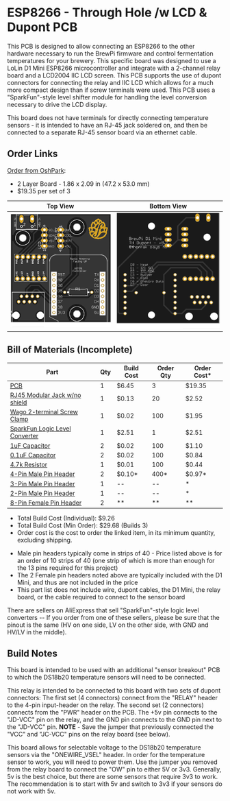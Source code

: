 ESP8266 - Through Hole /w LCD & Dupont PCB
==========================================

This PCB is designed to allow connecting an ESP8266 to the other hardware necessary to run the BrewPi firmware and control fermentation temperatures for your brewery. This specific board was designed to use a LoLin D1 Mini ESP8266 microcontroller and integrate with a 2-channel relay board and a LCD2004 IIC LCD screen. This PCB supports the use of dupont connectors for connecting the relay and IIC LCD which allows for a much more compact design than if screw terminals were used. This PCB uses a "SparkFun"-style level shifter module for handling the level conversion necessary to drive the LCD display.

This board does not have terminals for directly connecting temperature sensors - it is intended to have an RJ-45 jack soldered on, and then be connected to a separate RJ-45 sensor board via an ethernet cable. 


Order Links
-----------

[Order from OshPark](https://oshpark.com/shared_projects/UGNmCb2S):

- 2 Layer Board - 1.86 x 2.09 in (47.2 x 53.0 mm)
- $19.35 per set of 3

| Top View          | Bottom View          |
| ----------------- |:--------------------:|
| ![Board Top][top] | ![Board Bottom][bot] |

[top]: imgs/LCD%20TH%20Dupont%20Top.png "Board Top"
[bot]: imgs/LCD%20TH%20Dupont%20Bottom.png "Board Bottom"


Bill of Materials (Incomplete)
------------------------------

| Part                                                         | Qty  | Build Cost | Order Qty | Order Cost* |
| ------------------------------------------------------------ | ---- | ---------- | --------- | ----------- |
| [PCB](https://oshpark.com/shared_projects/UGNmCb2S)          | 1    | $6.45      | 3         | $19.35      |
| [RJ45 Modular Jack w/no shield](https://www.aliexpress.com/item/32736146888.html) | 1    | $0.13      | 20        | $2.52       |
| [Wago 2-terminal Screw Clamp](https://www.aliexpress.com/item/32700056337.html) | 1    | $0.02      | 100       | $1.95       |
| [SparkFun Logic Level Converter](https://www.sparkfun.com/products/12009) | 1    | $2.51      | 1         | $2.51       |
| [1uF Capacitor](https://www.aliexpress.com/item/4000395699194.html) | 2    | $0.02      | 100       | $1.10       |
| [0.1uF Capacitor](https://www.aliexpress.com/item/4000395699194.html) | 2    | $0.02      | 100       | $0.84       |
| [4.7k Resistor](https://www.aliexpress.com/item/33025939683.html) | 1    | $0.01      | 100       | $0.44       |
| [4-Pin Male Pin Header](https://www.aliexpress.com/item/32993182990.html) | 2    | $0.10*     | 400*      | $0.97*      |
| [3-Pin Male Pin Header](https://www.aliexpress.com/item/32993182990.html) | 1    | --         | --        | *           |
| [2-Pin Male Pin Header](https://www.aliexpress.com/item/32993182990.html) | 1    | --         | --        | *           |
| [8-Pin Female Pin Header](https://www.aliexpress.com/item/32993182990.html) | 2    | **         | **        | **          |

* Total Build Cost (Individual): $9.26
* Total Build Cost (Min Order): $29.68 (Builds 3)
* Order cost is the cost to order the linked item, in its minimum quantity, excluding shipping.

- Male pin headers typically come in strips of 40 - Price listed above is for an order of 10 strips of 40 (one strip of which is more than enough for the 13 pins required for this project)
- The 2 Female pin headers noted above are typically included with the D1 Mini, and thus are not included in the price
- This part list does not include wire, dupont cables, the D1 Mini, the relay board, or the cable required to connect to the sensor board

There are sellers on AliExpress that sell "SparkFun"-style logic level converters -- If you order from one of these sellers, please be sure that the pinout is the same (HV on one side, LV on the other side, with GND and HV/LV in the middle).




Build Notes
-----------

This board is intended to be used with an additional "sensor breakout" PCB to which the DS18b20 temperature sensors will need to be connected. 

This relay is intended to be connected to this board with two sets of dupont connectors: The first set (4 connectors) connect from the "RELAY" header to the 4-pin input-header on the relay. The second set (2 connectors) connects from the "PWR" header on the PCB. The +5v pin connects to the "JD-VCC" pin on the relay, and the GND pin connects to the GND pin next to the "JD-VCC" pin. **NOTE** - Save the jumper that previously connected the "VCC" and "JC-VCC" pins on the relay board (see below).

This board allows for selectable voltage to the DS18b20 temperature sensors via the "ONEWIRE_VSEL" header. In order for the temperature sensor to work, you will need to power them. Use the jumper you removed  from the relay board to connect the "OW" pin to either 5V or 3v3. Generally, 5v is the best choice, but there are some sensors that require 3v3 to work. The recommendation is to start with 5v and switch to 3v3 if your sensors do not work with 5v.